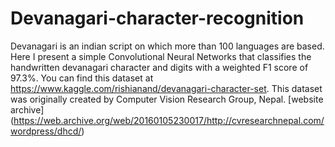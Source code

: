 # Devanagari-character-recognition
Devanagari is an indian script on which more than 100 languages are based. Here I present a simple Convolutional Neural Networks that classifies the handwritten devanagari character and digits with a weighted F1 score of 97.3%.
You can find this dataset at https://www.kaggle.com/rishianand/devanagari-character-set.
This dataset was originally created by Computer Vision Research Group, Nepal. [website archive] (https://web.archive.org/web/20160105230017/http://cvresearchnepal.com/wordpress/dhcd/)

